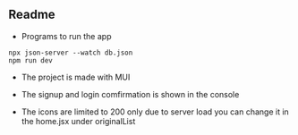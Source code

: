## Readme

- Programs to run the app

```shell
npx json-server --watch db.json
npm run dev
```

- The project is made with MUI

- The signup and login comfirmation is shown in the console

- The icons are limited to 200 only due to server load you can change it in the home.jsx under originalList
